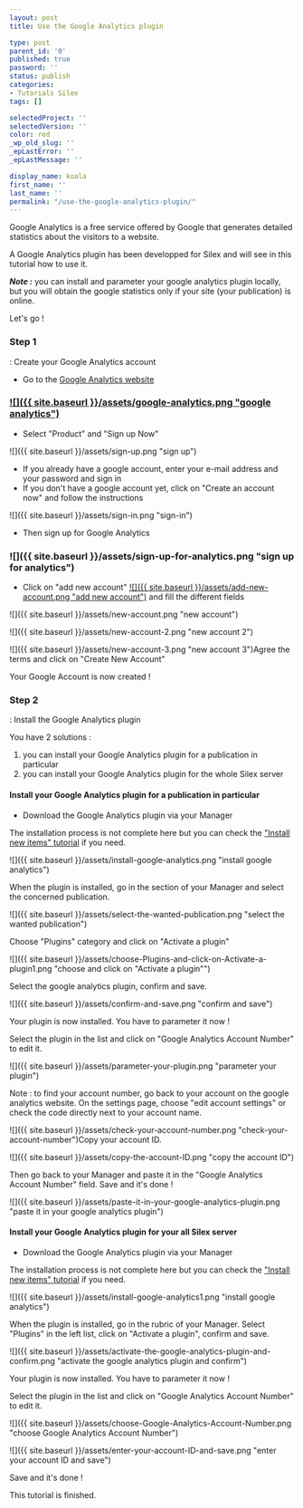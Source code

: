 ```yaml
---
layout: post
title: Use the Google Analytics plugin

type: post
parent_id: '0'
published: true
password: ''
status: publish
categories:
- Tutorials Silex
tags: []

selectedProject: ''
selectedVersion: ''
color: red
_wp_old_slug: ''
_epLastError: ''
_epLastMessage: ''

display_name: koala
first_name: ''
last_name: ''
permalink: "/use-the-google-analytics-plugin/"
---
```


Google Analytics is a free service offered by Google that generates detailed statistics about the visitors to a website.

A Google Analytics plugin has been developped for Silex and will see in this tutorial how to use it.

_**Note :**_ you can install and parameter your google analytics plugin locally, but you will obtain the google statistics only if your site (your publication) is online.

Let's go !

### Step 1
: Create your Google Analytics account

*   Go to the [Google Analytics website](http://www.google.com/intl/en/analytics/)

### [![]({{ site.baseurl }}/assets/google-analytics.png "google analytics")](http://www.google.com/intl/en/analytics/)

*   Select "Product" and "Sign up Now"

![]({{ site.baseurl }}/assets/sign-up.png "sign up")

*   If you already have a google account, enter your e-mail address and your password and sign in
*   If you don't have a google account yet, click on "Create an account now" and follow the instructions

![]({{ site.baseurl }}/assets/sign-in.png "sign-in")

*   Then sign up for Google Analytics

### ![]({{ site.baseurl }}/assets/sign-up-for-analytics.png "sign up for analytics")

*   Click on "add new account" [![]({{ site.baseurl }}/assets/add-new-account.png "add new account")](https://www.silexlabs.org/silex/tutorials-silex/use-the-google-analytics-plugin/attachment/add-new-account/) and fill the different fields

![]({{ site.baseurl }}/assets/new-account.png "new account")

![]({{ site.baseurl }}/assets/new-account-2.png "new account 2")

![]({{ site.baseurl }}/assets/new-account-3.png "new account 3")Agree the terms and click on "Create New Account"

Your Google Account is now created !

### Step 2
: Install the Google Analytics plugin

You have 2 solutions
: 
1.  you can install your Google Analytics plugin for a publication in particular
2.  you can install your Google Analytics plugin for the whole Silex server

#### Install your Google Analytics plugin for a publication in particular

*   Download the Google Analytics plugin via your Manager

The installation process is not complete here but you can check the ["Install new items" tutorial](https://www.silexlabs.org/?p=1447) if you need.

![]({{ site.baseurl }}/assets/install-google-analytics.png "install google analytics")

When the plugin is installed, go in the <Manage> section of your Manager and select the concerned publication.

![]({{ site.baseurl }}/assets/select-the-wanted-publication.png "select the wanted publication")

Choose "Plugins" category and click on "Activate a plugin"

![]({{ site.baseurl }}/assets/choose-Plugins-and-click-on-Activate-a-plugin1.png "choose <Plugins> and click on "Activate a plugin"")

Select the google analytics plugin, confirm and save.

![]({{ site.baseurl }}/assets/confirm-and-save.png "confirm and save")

Your plugin is now installed. You have to parameter it now !

Select the plugin in the list and click on "Google Analytics Account Number" to edit it.

![]({{ site.baseurl }}/assets/parameter-your-plugin.png "parameter your plugin")

Note
: to find your account number, go back to your account on the google analytics website. On the settings page, choose "edit account settings" or check the code directly next to your account name.

![]({{ site.baseurl }}/assets/check-your-account-number.png "check-your-account-number")Copy your account ID.

![]({{ site.baseurl }}/assets/copy-the-account-ID.png "copy the account ID")

Then go back to your Manager and paste it in the "Google Analytics Account Number" field. Save and it's done !

![]({{ site.baseurl }}/assets/paste-it-in-your-google-analytics-plugin.png "paste it in your google analytics plugin")

#### Install your Google Analytics plugin for your all Silex server

*   Download the Google Analytics plugin via your Manager

The installation process is not complete here but you can check the ["Install new items" tutorial](../?p=1447) if you need.

![]({{ site.baseurl }}/assets/install-google-analytics1.png "install google analytics")

When the plugin is installed, go in the <Settings> rubric of your Manager. Select "Plugins" in the left list, click on "Activate a plugin", confirm and save.

![]({{ site.baseurl }}/assets/activate-the-google-analytics-plugin-and-confirm.png "activate the google analytics plugin and confirm")

Your plugin is now installed. You have to parameter it now !

Select the plugin in the list and click on "Google Analytics Account Number" to edit it.

![]({{ site.baseurl }}/assets/choose-Google-Analytics-Account-Number.png "choose Google Analytics Account Number")

![]({{ site.baseurl }}/assets/enter-your-account-ID-and-save.png "enter your account ID and save")

Save and it's done !

This tutorial is finished.